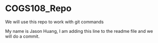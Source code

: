 # COGS108_Repo
We will use this repo to work with git commands

My name is Jason Huang, I am adding this line to the readme file and we will do a commit.